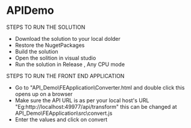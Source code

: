 # APIDemo

STEPS TO RUN THE SOLUTION 
- Download the solution to your local dolder 
- Restore the NugetPackages 
- Build the solution 
- Open the solition in visual studio 
- Run the solution in Release , Any CPU mode 

STEPS TO RUN THE FRONT END APPLICATION
- Go to "API_Demo\FEApplication\Converter.html and double click this opens up on a browser
- Make sure the API URL is as per your local host's URL "Eg:http://localhost:49977/api/transform"   this can be changed at  API_Demo\FEApplication\src\convert.js  
- Enter the values and click on convert 



